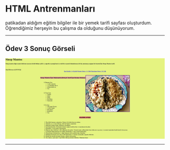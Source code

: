 # HTML Antrenmanları 

patikadan aldığım eğitim bilgiler ile bir yemek tarifi sayfası oluşturdum. Öğrendiğimiz herşeyin bu çalışma da olduğunu düşünüyorum.

---

## Ödev 3 Sonuç Görseli 

![Resim](sonuc.jpg)


---